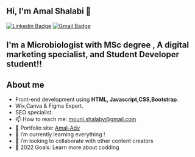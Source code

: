 ## Hi, I'm Amal Shalabi  👋
[![Linkedin Badge](https://img.shields.io/badge/-amalshalabi-blue?style=flat-square&logo=Linkedin&logoColor=white&link=https://www.linkedin.com/in/amal-shalabi-/)](https://www.linkedin.com/in/amal-shalabi-/) 
[![Gmail Badge](https://img.shields.io/badge/-mouni.shalaby@gmail.com-c14438?style=flat-square&logo=Gmail&logoColor=white&link=mailto:minal.vaity95@gmail.com)](mailto:mouni.shalaby@gmail.com)

<!--
**AmalShalabi/AmalShalabi** is a ✨ _special_ ✨ repository because its `README.md` (this file) appears on your GitHub profile.

Here are some ideas to get you started:

- 🔭 I’m currently working on ...
- 🌱 I’m currently learning ...
- 👯 I’m looking to collaborate on ...
- 🤔 I’m looking for help with ...
- 💬 Ask me about ...
- 📫 How to reach me: ...
- 😄 Pronouns: ...
- ⚡ Fun fact: ...
-->
## I'm a Microbiologist with MSc degree , A digital marketing specialist, and Student Developer student!!


## About me 
- Front-end development using **HTML, Javascript,CSS,Bootstrap**.
- Wix,Canva & Figma Expert.
- SEO specialist.
- 📫 How to reach me: mouni.shalaby@gmail.com
- 🎯 Portfolio site: [Amal-Adv](https://www.amal-adv.com/)
- 🌱 I’m currently learning everything !
- 👯 I’m looking to collaborate with other content creators
- 🥅 2022 Goals: Learn more about codding

